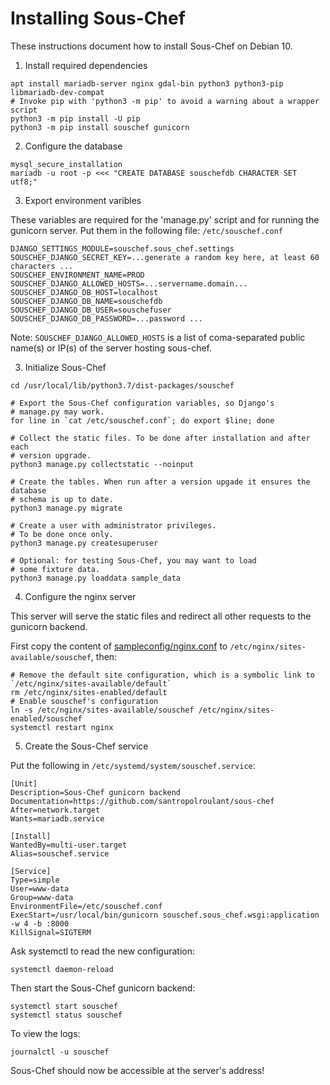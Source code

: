 # Installing Sous-Chef

These instructions document how to install Sous-Chef on Debian 10.

1. Install required dependencies

```
apt install mariadb-server nginx gdal-bin python3 python3-pip libmariadb-dev-compat
# Invoke pip with 'python3 -m pip' to avoid a warning about a wrapper script
python3 -m pip install -U pip
python3 -m pip install souschef gunicorn
```

2. Configure the database

```
mysql_secure_installation
mariadb -u root -p <<< "CREATE DATABASE souschefdb CHARACTER SET utf8;"
```

3. Export environment varibles

These variables are required for the 'manage.py' script and for running the gunicorn server. Put them in the following file: `/etc/souschef.conf`

```
DJANGO_SETTINGS_MODULE=souschef.sous_chef.settings
SOUSCHEF_DJANGO_SECRET_KEY=...generate a random key here, at least 60 characters ...
SOUSCHEF_ENVIRONMENT_NAME=PROD
SOUSCHEF_DJANGO_ALLOWED_HOSTS=...servername.domain...
SOUSCHEF_DJANGO_DB_HOST=localhost
SOUSCHEF_DJANGO_DB_NAME=souschefdb
SOUSCHEF_DJANGO_DB_USER=souschefuser
SOUSCHEF_DJANGO_DB_PASSWORD=...password ...
```

Note: `SOUSCHEF_DJANGO_ALLOWED_HOSTS` is a list of coma-separated public name(s) or IP(s) of the server hosting sous-chef.

3. Initialize Sous-Chef

```
cd /usr/local/lib/python3.7/dist-packages/souschef

# Export the Sous-Chef configuration variables, so Django's
# manage.py may work.
for line in `cat /etc/souschef.conf`; do export $line; done

# Collect the static files. To be done after installation and after each
# version upgrade.
python3 manage.py collectstatic --noinput

# Create the tables. When run after a version upgade it ensures the database
# schema is up to date.
python3 manage.py migrate

# Create a user with administrator privileges.
# To be done once only.
python3 manage.py createsuperuser

# Optional: for testing Sous-Chef, you may want to load
# some fixture data.
python3 manage.py loaddata sample_data
```

4. Configure the nginx server

This server will serve the static files and redirect all other requests to the gunicorn backend.

First copy the content of [sampleconfig/nginx.conf](sampleconfig/nginx.conf) to `/etc/nginx/sites-available/souschef`, then:

```
# Remove the default site configuration, which is a symbolic link to `/etc/nginx/sites-available/default`
rm /etc/nginx/sites-enabled/default
# Enable souschef's configuration
ln -s /etc/nginx/sites-available/souschef /etc/nginx/sites-enabled/souschef
systemctl restart nginx
```

5. Create the Sous-Chef service

Put the following in `/etc/systemd/system/souschef.service`:

```
[Unit]
Description=Sous-Chef gunicorn backend
Documentation=https://github.com/santropolroulant/sous-chef
After=network.target
Wants=mariadb.service

[Install]
WantedBy=multi-user.target
Alias=souschef.service

[Service]
Type=simple
User=www-data
Group=www-data
EnvironmentFile=/etc/souschef.conf
ExecStart=/usr/local/bin/gunicorn souschef.sous_chef.wsgi:application -w 4 -b :8000
KillSignal=SIGTERM
```

Ask systemctl to read the new configuration:

```
systemctl daemon-reload
```

Then start the Sous-Chef gunicorn backend:

```
systemctl start souschef
systemctl status souschef
```

To view the logs:

```
journalctl -u souschef
```

Sous-Chef should now be accessible at the server's address!
